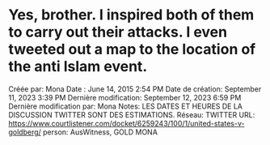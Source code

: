 # Yes, brother. I inspired both of them to carry out their attacks. I even tweeted out a map to the location of the anti­ lslam event.

Créée par: Mona
Date : June 14, 2015 2:54 PM
Date de création: September 11, 2023 3:39 PM
Dernière modification: September 12, 2023 6:59 PM
Dernière modification par: Mona
Notes: LES DATES ET HEURES DE LA DISCUSSION TWITTER SONT DES ESTIMATIONS.
Réseau: TWITTER
URL: https://www.courtlistener.com/docket/6259243/100/1/united-states-v-goldberg/
person: AusWitness, GOLD MONA